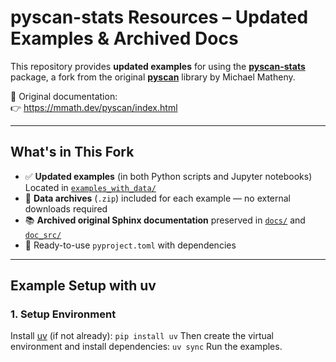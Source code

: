 # pyscan-stats Resources – Updated Examples & Archived Docs

This repository provides **updated examples** for using the **[pyscan-stats](https://pypi.org/project/pyscan-stats/)** package, a fork from the original **[pyscan](https://github.com/michaelmathen/pyscan)** library by Michael Matheny.

🧠 Original documentation:  
👉 https://mmath.dev/pyscan/index.html

---

## What's in This Fork

- ✅ **Updated examples** (in both Python scripts and Jupyter notebooks)  
  Located in [`examples_with_data/`](examples_with_data/)
- 📂 **Data archives** (`.zip`) included for each example — no external downloads required
- 📚 **Archived original Sphinx documentation** preserved in [`docs/`](docs/) and [`doc_src/`](doc_src/)
- 🔧 Ready-to-use `pyproject.toml` with dependencies

---

## Example Setup with uv

### 1. Setup Environment

Install [uv](https://github.com/astral-sh/uv) (if not already): `pip install uv`
Then create the virtual environment and install dependencies: `uv sync`
Run the examples.

